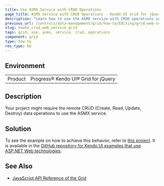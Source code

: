 ```yaml
---
title: Use ASMX Service with CRUD Operations
page_title: ASMX Service with CRUD Operations - Kendo UI Grid for jQuery
description: "Learn how to use the ASMX service with CRUD operations in the Kendo UI Grid for jQuery."
previous_url: /controls/data-management/grid/how-to/Editing/grid-web-service---crud
slug: howto_crud_web_service_grid
tags: grid, use, asmx, service, crud, operations
component: grid
type: how-to
res_type: kb
---
```


## Environment

<table>
	<tbody>
		<tr>
			<td>Product</td>
			<td>Progress® Kendo UI® Grid for jQuery</td>
		</tr>
	</tbody>
</table>


## Description

Your project might require the remote CRUD (Create, Read, Update, Destroy) data operations to use the ASMX service.

## Solution

To see the example on how to achieve this behavior, refer to [this project](https://github.com/telerik/kendo-examples-asp-net/tree/master/grid-web-service-crud). It is available in the [GitHub repository for Kendo UI examples that use ASP.NET Web technologies](https://github.com/telerik/kendo-examples-asp-net).

## See Also

* [JavaScript API Reference of the Grid](/api/javascript/ui/grid)
